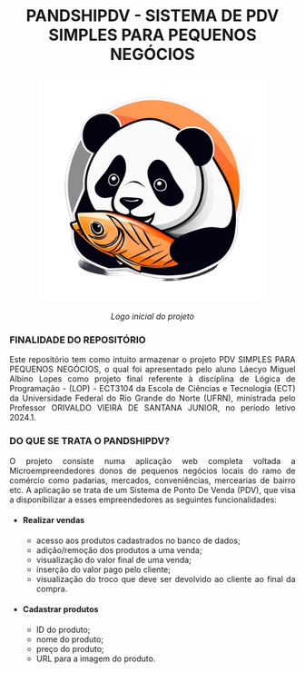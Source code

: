 <div align="center">
  <h1> 
    PANDSHIPDV  - SISTEMA DE PDV SIMPLES PARA PEQUENOS NEGÓCIOS
  </h1>
  <img src="https://github.com/laecyo2003/pdvsimplesl/blob/master/pdv_imagens/PandshiPDV.png?raw=true" alt="Logo Inicial do projeto" width=400px height=400px>
  <p>
    <em> 
      Logo inicial do projeto
    </em>
  </p>
</div>

<div align="justify">
  <h3>
    FINALIDADE DO REPOSITÓRIO
  </h3>
  <p>
    Este repositório tem como intuito armazenar o projeto PDV SIMPLES PARA PEQUENOS NEGÓCIOS, o qual foi apresentado pelo aluno Láecyo Miguel Albino Lopes
    como projeto final referente à disciplina de Lógica de Programação - (LOP) - ECT3104 da Escola de Ciências e Tecnologia (ECT) da Universidade 
    Federal do Rio Grande do Norte (UFRN), ministrada pelo Professor ORIVALDO VIEIRA DE SANTANA JUNIOR, no período letivo 2024.1.
  </p>
  
  <h3>
    DO QUE SE TRATA O PANDSHIPDV?
  </h3>
  <p>
    O projeto consiste numa aplicação web completa voltada a Microempreendedores donos de pequenos negócios locais do ramo de comércio como padarias, mercados, conveniências, mercearias de bairro etc. A aplicação se trata de um Sistema de Ponto De Venda (PDV), que visa a disponibilizar a esses empreendedores as seguintes funcionalidades:
<ul>
  <li>
    <h4> Realizar vendas </h4>
    <ul>
      <li> acesso aos produtos cadastrados no banco de dados; </li>
      <li> adição/remoção dos produtos a uma venda; </li>
      <li> visualização do valor final de uma venda; </li>
      <li> inserção do valor pago pelo cliente; </li>
      <li> visualização do troco que deve ser devolvido ao cliente ao final da compra. </li>
    </ul>
  </li>
</ul>

<ul>
  <li>
    <h4> Cadastrar produtos </h4>
    <ul>
      <li> ID do produto; </li>
      <li> nome do produto; </li>
      <li> preço do produto; </li>
      <li> URL para a imagem do produto. </li>
    </ul>
  </li>
</ul>



</p>

